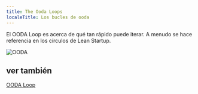 ```yaml
---
title: The Ooda Loops
localeTitle: Los bucles de ooda
---
```

El OODA Loop es acerca de qué tan rápido puede iterar. A menudo se hace referencia en los círculos de Lean Startup.

![OODA](https://upload.wikimedia.org/wikipedia/commons/3/3a/OODA.Boyd.svg)

## ver también

[OODA Loop](https://en.wikipedia.org/wiki/OODA_loop)